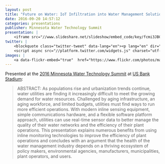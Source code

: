 ```yaml
---
layout: post
title: "Future on Water: IoT Infiltration into Water Management Solutions"
date: 2016-09-20 14:57:12
categories: presentations 
publisher: Minnesota Water Technology Summit
presentation: |
    <iframe src="//www.slideshare.net/slideshow/embed_code/key/fcmi3JBC96i1VZ" width="595" height="485" frameborder="0" marginwidth="0" marginheight="0" scrolling="no" style="border:1px solid #CCC; border-width:1px; margin-bottom:5px; max-width: 100%;" allowfullscreen> </iframe> <div style="margin-bottom:5px"> <strong> <a href="//www.slideshare.net/MarkBenson5/future-on-water-iot-infiltration-into-water-management-solutions" title="Future on Water: IoT Infiltration into Water Management Solutions" target="_blank">Future on Water: IoT Infiltration into Water Management Solutions</a> </strong> from <strong><a target="_blank" href="//www.slideshare.net/MarkBenson5">Mark Benson</a></strong> </div>
twitter: |
    <blockquote class="twitter-tweet" data-lang="en"><p lang="en" dir="ltr">To manage <a href="https://twitter.com/hashtag/water?src=hash">#water</a> better, need to measure says <a href="https://twitter.com/markbenson">@markbenson</a>. Agreed, &amp; to share and interpret those data in non-creepy ways... <a href="https://twitter.com/hashtag/mnwater16?src=hash">#mnwater16</a></p>&mdash; Kate Brauman (@KateBrauman) <a href="https://twitter.com/KateBrauman/status/778323538528772096">September 20, 2016</a></blockquote>
    <script async src="//platform.twitter.com/widgets.js" charset="utf-8"></script>
images: |
    <a data-flickr-embed="true"  href="https://www.flickr.com/photos/markbenson/albums/72157676719279831" title="2016 Minnesota Water Technology Summit at US Bank Stadium"><img src="https://c6.staticflickr.com/1/517/31106318773_1727b26aec_z.jpg" width="640" height="640" alt="2016 Minnesota Water Technology Summit at US Bank Stadium"></a><script async src="//embedr.flickr.com/assets/client-code.js" charset="utf-8"></script>
---
```


Presented at the [2016 Minnesota Water Technology Summit](https://www.greatermsp.org/index.php?src=gendocs&ref=Water_Summit_2016) at [US Bank Stadium](http://www.usbankstadium.com/):

> ABSTRACT: As populations rise and urbanization trends continue, water utilities are finding it increasingly difficult to meet the growing demand for water resources. Challenged by aging infrastructure, an aging workforce, and limited budgets, utilities must find ways to run more efficient operations. With modern inline sensing equipment, simple communications hardware, and a flexible software platform approach, utilities can use real-time sensor data to better manage the quality of their water networks and the efficiency of their plant operations. This presentation explains numerous benefits from using inline monitoring technologies to improve the efficiency of plant operations and concludes with an argument that the health of the water management industry depends on a thriving ecosystem of policy makers, environmental agencies, manufacturers, municipalities, plant operators, and users.


